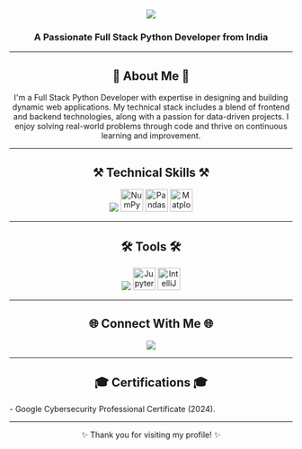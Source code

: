 <h1 align="center">
    <img src="https://readme-typing-svg.herokuapp.com/?font=Righteous&size=35&center=true&vCenter=true&width=500&height=70&duration=4000&lines=Hello!+👋;+I'm+Shreyash+Ingle!;" />
</h1>

<h3 align="center">A Passionate Full Stack Python Developer from India</h3>

---

<h2 align="center">🌟 About Me 🌟</h2>
<p align="center">
I'm a Full Stack Python Developer with expertise in designing and building dynamic web applications. My technical stack includes a blend of frontend and backend technologies, along with a passion for data-driven projects. I enjoy solving real-world problems through code and thrive on continuous learning and improvement.
</p>

---

<h2 align="center">⚒️ Technical Skills ⚒️</h2>
<div align="center">
    <img src="https://skillicons.dev/icons?i=html,css,bootstrap,tailwind,javascript,typescript,react,angular,python,django,flask,mongodb,mysql,powerbi" />
    <img src="https://upload.wikimedia.org/wikipedia/commons/3/31/NumPy_logo_2020.svg" alt="NumPy" height="40" />
    <img src="https://upload.wikimedia.org/wikipedia/commons/e/ed/Pandas_logo.svg" alt="Pandas" height="40" />
    <img src="https://upload.wikimedia.org/wikipedia/commons/8/84/Matplotlib_icon.svg" alt="Matplotlib" height="40" />
</div>

---

<h2 align="center">🛠️ Tools 🛠️</h2>
<div align="center">
    <img src="https://skillicons.dev/icons?i=vscode,pycharm,postman,git" />
    <img src="https://upload.wikimedia.org/wikipedia/commons/3/38/Jupyter_logo.svg" alt="Jupyter Notebook" height="40" />
    <img src="https://upload.wikimedia.org/wikipedia/commons/9/9c/IntelliJ_IDEA_Icon.svg" alt="IntelliJ IDEA" height="40" />
</div>

---

<h2 align="center">🌐 Connect With Me 🌐</h2>
<div align="center">
    <a href="https://www.linkedin.com/in/shreyash-ingle-" target="_blank">
        <img src="https://img.shields.io/badge/LinkedIn-0077B5?style=for-the-badge&logo=linkedin&logoColor=white" />
    </a>
</div>

---

<h2 align="center">🎓 Certifications 🎓</h2>
- Google Cybersecurity Professional Certificate (2024).

---

<p align="center">✨ Thank you for visiting my profile! ✨</p>
